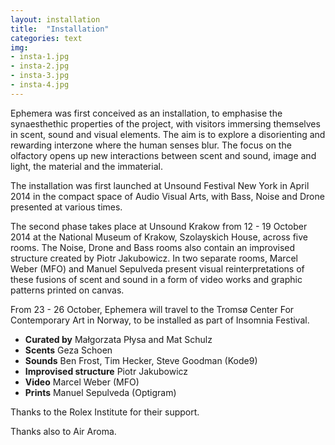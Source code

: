 ```yaml
---
layout: installation
title:  "Installation"
categories: text
img: 
- insta-1.jpg
- insta-2.jpg
- insta-3.jpg
- insta-4.jpg
---
```


Ephemera was first conceived as an installation, to emphasise the synaesthethic properties of the project, with visitors immersing themselves in scent, sound and visual elements. The aim is to explore a disorienting and rewarding interzone where the human senses blur. The focus on the olfactory opens up new interactions between scent and sound, image and light, the material and the immaterial.
<br> 

The installation was first launched at Unsound Festival New York in April 2014 in the compact space of Audio Visual Arts, with Bass, Noise and Drone presented at various times. <br>

  
The second phase takes place at Unsound Krakow from 12 - 19 October 2014 at the National Museum of Krakow, Szolayskich House, across five rooms. The Noise, Drone and Bass rooms also contain an improvised structure created by Piotr Jakubowicz. In two separate rooms, Marcel Weber (MFO) and Manuel Sepulveda present visual reinterpretations of these fusions of scent and sound in a form of video works and graphic patterns printed on canvas.
<br>

From 23 - 26 October, Ephemera will travel to the Tromsø Center For Contemporary Art in Norway, to be installed as part of Insomnia Festival.


* **Curated by** Małgorzata Płysa and Mat Schulz
* **Scents** Geza Schoen
* **Sounds** Ben Frost, Tim Hecker, Steve Goodman (Kode<span class="kode">9</span>) 
* **Improvised structure** Piotr Jakubowicz
* **Video** Marcel Weber (MFO)
* **Prints** Manuel Sepulveda (Optigram)

Thanks to the Rolex Institute for their support.   

Thanks also to Air Aroma.
